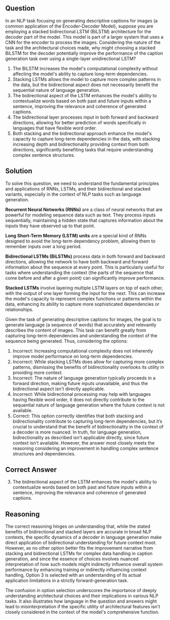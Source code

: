 ## Question
In an NLP task focusing on generating descriptive captions for images (a common application of the Encoder-Decoder Model), suppose you are employing a stacked bidirectional LSTM (BiLSTM) architecture for the decoder part of the model. This model is part of a larger system that uses a CNN for the encoder to process the images. Considering the nature of the task and the architectural choices made, why might choosing a stacked BiLSTM for the decoder potentially improve the performance of the caption generation task over using a single-layer unidirectional LSTM?

1. The BiLSTM increases the model's computational complexity without affecting the model's ability to capture long-term dependencies.
2. Stacking LSTMs allows the model to capture more complex patterns in the data, but the bidirectional aspect does not necessarily benefit the sequential nature of language generation.
3. The bidirectional aspect of the LSTM enhances the model's ability to contextualize words based on both past and future inputs within a sentence, improving the relevance and coherence of generated captions.
4. The bidirectional layer processes input in both forward and backward directions, allowing for better prediction of words specifically in languages that have flexible word order.
5. Both stacking and the bidirectional approach enhance the model's capacity to capture long-term dependencies in the data, with stacking increasing depth and bidirectionality providing context from both directions, significantly benefiting tasks that require understanding complex sentence structures.

## Solution

To solve this question, we need to understand the fundamental principles and applications of RNNs, LSTMs, and their bidirectional and stacked variants, especially in the context of NLP tasks such as language generation.

**Recurrent Neural Networks (RNNs)** are a class of neural networks that are powerful for modeling sequence data such as text. They process inputs sequentially, maintaining a hidden state that captures information about the inputs they have observed up to that point.

**Long Short-Term Memory (LSTM) units** are a special kind of RNNs designed to avoid the long-term dependency problem, allowing them to remember inputs over a long period.

**Bidirectional LSTMs (BiLSTMs)** process data in both forward and backward directions, allowing the network to have both backward and forward information about the sequence at every point. This is particularly useful for tasks where understanding the context (the parts of the sequence that come before and after a given point) can significantly improve performance.

**Stacked LSTMs** involve layering multiple LSTM layers on top of each other, with the output of one layer forming the input for the next. This can increase the model's capacity to represent complex functions or patterns within the data, enhancing its ability to capture more sophisticated dependencies or relationships.

Given the task of generating descriptive captions for images, the goal is to generate language (a sequence of words) that accurately and relevantly describes the content of images. This task can benefit greatly from capturing long-term dependencies and understanding the context of the sequence being generated. Thus, considering the options:

1. Incorrect: Increasing computational complexity does not inherently improve model performance on long-term dependencies.
2. Incorrect: While stacking LSTMs does allow for capturing more complex patterns, dismissing the benefits of bidirectionality overlooks its utility in providing more context.
3. Incorrect: The nature of language generation typically proceeds in a forward direction, making future inputs unavailable, and thus the bidirectional aspect isn't directly applicable.
4. Incorrect: While bidirectional processing may help with languages having flexible word order, it does not directly contribute to the sequential nature of language generation where the future context is not available.
5. Correct: This option correctly identifies that both stacking and bidirectionality contribute to capturing long-term dependencies, but it’s crucial to understand that the benefit of bidirectionality in the context of a decoder is more nuanced. In truth, for language generation, bidirectionality as described isn't applicable directly, since future context isn't available. However, the answer most closely meets the reasoning considering an improvement in handling complex sentence structures and dependencies.

## Correct Answer

3. The bidirectional aspect of the LSTM enhances the model's ability to contextualize words based on both past and future inputs within a sentence, improving the relevance and coherence of generated captions.

## Reasoning

The correct reasoning hinges on understanding that, while the stated benefits of bidirectional and stacked layers are accurate in broad NLP contexts, the specific dynamics of a decoder in language generation make direct application of bidirectional understanding for future context moot. However, as no other option better fits the improvement narrative from stacking and bidirectional LSTMs for complex data handling in caption generation, and since the essence of choices involves nuanced interpretation of how such models might indirectly influence overall system performance by enhancing training or indirectly influencing context handling, Option 3 is selected with an understanding of its actual application limitations in a strictly forward-generation task. 

The confusion in option selection underscores the importance of deeply understanding architectural choices and their implications in various NLP tasks. It also illustrates how language in the question and answers might lead to misinterpretation if the specific utility of architectural features isn't closely considered in the context of the model's comprehensive function.